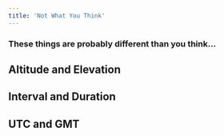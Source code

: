 ```yaml
---
title: 'Not What You Think'
---
```


### These things are probably different than you think...

## Altitude and Elevation



## Interval and Duration



## UTC and GMT